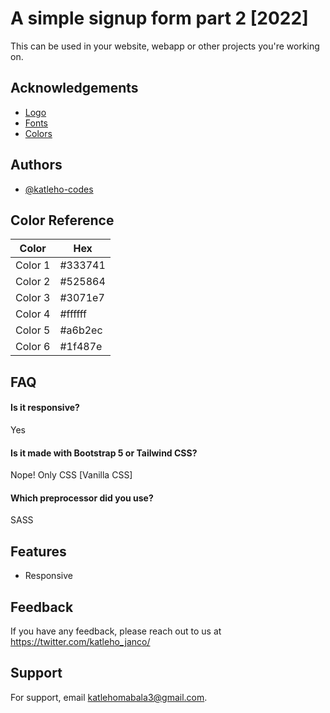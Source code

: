 
# A simple signup form part 2 [2022]

This can be used in your website, webapp or other projects you're working on.


## Acknowledgements

 - [Logo](https://logoipsum.com/)
 - [Fonts](https://fonts.google.com/)
 - [Colors](https://coolors.co/)


## Authors

- [@katleho-codes](https://github.com/Katleho-codes/)

## Color Reference

| Color             | Hex                                                                |
| ----------------- | ------------------------------------------------------------------ |
| Color 1|  #333741 | #333741
| Color 2|  #525864 | #525864;
| Color 3|  #3071e7 | #6c757d
| Color 4|  #ffffff | #f8f9fa
| Color 5|  #a6b2ec | #295297
| Color 6|  #1f487e  | #1f487e

## FAQ

#### Is it responsive? 

Yes

#### Is it made with Bootstrap 5 or Tailwind CSS?

Nope! Only CSS [Vanilla CSS]

#### Which preprocessor did you use?

SASS
## Features

- Responsive


## Feedback

If you have any feedback, please reach out to us at https://twitter.com/katleho_janco/


## Support

For support, email katlehomabala3@gmail.com.

